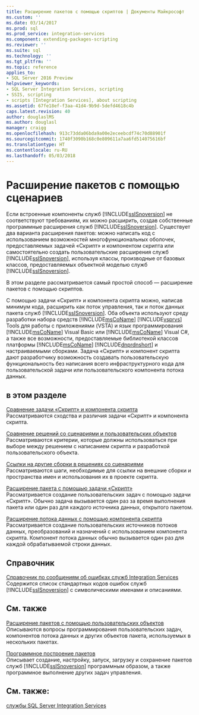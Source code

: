 ```yaml
---
title: Расширение пакетов с помощью скриптов | Документы Майкрософт
ms.custom: ''
ms.date: 03/14/2017
ms.prod: sql
ms.prod_service: integration-services
ms.component: extending-packages-scripting
ms.reviewer: ''
ms.suite: sql
ms.technology: ''
ms.tgt_pltfrm: ''
ms.topic: reference
applies_to:
- SQL Server 2016 Preview
helpviewer_keywords:
- SQL Server Integration Services, scripting
- SSIS, scripting
- scripts [Integration Services], about scripting
ms.assetid: 67fe18ef-f3aa-41d4-9b9d-5defd4618c4b
caps.latest.revision: 40
author: douglaslMS
ms.author: douglasl
manager: craigg
ms.openlocfilehash: 913c73dda06bda9a00e2eceebcdf74c70d88901f
ms.sourcegitcommit: 1740f3090b168c0e809611a7aa6fd514075616bf
ms.translationtype: HT
ms.contentlocale: ru-RU
ms.lasthandoff: 05/03/2018
---
```

# <a name="extending-packages-with-scripting"></a>Расширение пакетов с помощью сценариев
  Если встроенные компоненты служб [!INCLUDE[ssISnoversion](../../includes/ssisnoversion-md.md)] не соответствуют требованиям, их можно расширить, создав собственные программные расширения служб [!INCLUDE[ssISnoversion](../../includes/ssisnoversion-md.md)]. Существует два варианта расширения пакетов: можно написать код с использованием возможностей многофункциональных оболочек, предоставляемых задачей «Скрипт» и компонентом скрипта или самостоятельно создать пользовательские расширения служб [!INCLUDE[ssISnoversion](../../includes/ssisnoversion-md.md)], используя классы, производные от базовых классов, предоставляемых объектной моделью служб [!INCLUDE[ssISnoversion](../../includes/ssisnoversion-md.md)].  
  
 В этом разделе рассматривается самый простой способ — расширение пакетов с помощью скриптов.  
  
 С помощью задачи «Скрипт» и компонента скрипта можно, написав минимум кода, расширить как поток управления, так и поток данных пакета служб [!INCLUDE[ssISnoversion](../../includes/ssisnoversion-md.md)]. Оба объекта используют среду разработки набора средств [!INCLUDE[msCoName](../../includes/msconame-md.md)] [!INCLUDE[vsprvs](../../includes/vsprvs-md.md)] Tools для работы с приложениями (VSTA) и язык программирования [!INCLUDE[msCoName](../../includes/msconame-md.md)] Visual Basic или [!INCLUDE[msCoName](../../includes/msconame-md.md)] Visual С#, а также все возможности, предоставляемые библиотекой классов платформы [!INCLUDE[msCoName](../../includes/msconame-md.md)] [!INCLUDE[dnprdnshort](../../includes/dnprdnshort-md.md)] и настраиваемыми сборками. Задача «Скрипт» и компонент скрипта дают разработчику возможность создавать пользовательскую функциональность без написания всего инфраструктурного кода для пользовательской задачи или пользовательского компонента потока данных.  
  
## <a name="in-this-section"></a>в этом разделе  
 [Сравнение задачи «Скрипт» и компонента скрипта](../../integration-services/extending-packages-scripting/comparing-the-script-task-and-the-script-component.md)  
 Рассматриваются сходства и различия задачи «Скрипт» и компонента скрипта.  
  
 [Сравнение решений со сценариями и пользовательских объектов](../../integration-services/extending-packages-scripting/comparing-scripting-solutions-and-custom-objects.md)  
 Рассматриваются критерии, которые должны использоваться при выборе между решением с написанием скрипта и разработкой пользовательского объекта.  
  
 [Ссылки на другие сборки в решениях со сценариями](../../integration-services/extending-packages-scripting/referencing-other-assemblies-in-scripting-solutions.md)  
 Рассматриваются шаги, необходимые для ссылки на внешние сборки и пространства имен и использования их в проекте скрипта.  
  
 [Расширение пакета с помощью задачи «Скрипт»](../../integration-services/extending-packages-scripting/task/extending-the-package-with-the-script-task.md)  
 Рассматривается создание пользовательских задач с помощью задачи «Скрипт». Обычно задача вызывается один раз за время выполнения пакета или один раз для каждого источника данных, открытого пакетом.  
  
 [Расширение потока данных с помощью компонента скрипта](../../integration-services/extending-packages-scripting/data-flow-script-component/extending-the-data-flow-with-the-script-component.md)  
 Рассматривается создание пользовательских источников потоков данных, преобразований и назначений с использованием компонента скрипта. Компонент потока данных обычно вызывается один раз для каждой обрабатываемой строки данных.  
  
## <a name="reference"></a>Справочник  
 [Справочник по сообщениям об ошибках служб Integration Services](../../integration-services/integration-services-error-and-message-reference.md)  
 Содержится список стандартных кодов ошибок служб [!INCLUDE[ssISnoversion](../../includes/ssisnoversion-md.md)] с символическими именами и описаниями.  
  
## <a name="related-sections"></a>См. также  
 [Расширение пакетов с помощью пользовательских объектов](../../integration-services/extending-packages-custom-objects/extending-packages-with-custom-objects.md)  
 Описываются вопросы программирования пользовательских задач, компонентов потока данных и других объектов пакета, используемых в нескольких пакетах.  
  
 [Программное построение пакетов](../../integration-services/building-packages-programmatically/building-packages-programmatically.md)  
 Описывает создание, настройку, запуск, загрузку и сохранение пакетов служб [!INCLUDE[ssISnoversion](../../includes/ssisnoversion-md.md)] программным образом, а также программное выполнение других задач управления.  
  
## <a name="see-also"></a>См. также:  
 [службы SQL Server Integration Services](../../integration-services/sql-server-integration-services.md)  
  
  
